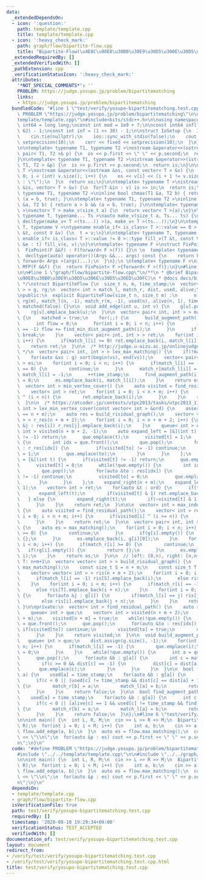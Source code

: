 ```yaml
---
data:
  _extendedDependsOn:
  - icon: ':question:'
    path: template/template.cpp
    title: template/template.cpp
  - icon: ':heavy_check_mark:'
    path: graph/flow/bipartite-flow.cpp
    title: "Bipartite-Flow(\u4E8C\u90E8\u30B0\u30E9\u30D5\u306E\u30D5\u30ED\u30FC)"
  _extendedRequiredBy: []
  _extendedVerifiedWith: []
  _pathExtension: cpp
  _verificationStatusIcon: ':heavy_check_mark:'
  attributes:
    '*NOT_SPECIAL_COMMENTS*': ''
    PROBLEM: https://judge.yosupo.jp/problem/bipartitematching
    links:
    - https://judge.yosupo.jp/problem/bipartitematching
  bundledCode: "#line 1 \"test/verify/yosupo-bipartitematching.test.cpp\"\n#define\
    \ PROBLEM \"https://judge.yosupo.jp/problem/bipartitematching\"\n\n#line 1 \"\
    template/template.cpp\"\n#include<bits/stdc++.h>\n\nusing namespace std;\n\nusing\
    \ int64 = long long;\nconst int mod = 1e9 + 7;\n\nconst int64 infll = (1LL <<\
    \ 62) - 1;\nconst int inf = (1 << 30) - 1;\n\nstruct IoSetup {\n  IoSetup() {\n\
    \    cin.tie(nullptr);\n    ios::sync_with_stdio(false);\n    cout << fixed <<\
    \ setprecision(10);\n    cerr << fixed << setprecision(10);\n  }\n} iosetup;\n\
    \n\ntemplate< typename T1, typename T2 >\nostream &operator<<(ostream &os, const\
    \ pair< T1, T2 >& p) {\n  os << p.first << \" \" << p.second;\n  return os;\n\
    }\n\ntemplate< typename T1, typename T2 >\nistream &operator>>(istream &is, pair<\
    \ T1, T2 > &p) {\n  is >> p.first >> p.second;\n  return is;\n}\n\ntemplate< typename\
    \ T >\nostream &operator<<(ostream &os, const vector< T > &v) {\n  for(int i =\
    \ 0; i < (int) v.size(); i++) {\n    os << v[i] << (i + 1 != v.size() ? \" \"\
    \ : \"\");\n  }\n  return os;\n}\n\ntemplate< typename T >\nistream &operator>>(istream\
    \ &is, vector< T > &v) {\n  for(T &in : v) is >> in;\n  return is;\n}\n\ntemplate<\
    \ typename T1, typename T2 >\ninline bool chmax(T1 &a, T2 b) { return a < b &&\
    \ (a = b, true); }\n\ntemplate< typename T1, typename T2 >\ninline bool chmin(T1\
    \ &a, T2 b) { return a > b && (a = b, true); }\n\ntemplate< typename T = int64\
    \ >\nvector< T > make_v(size_t a) {\n  return vector< T >(a);\n}\n\ntemplate<\
    \ typename T, typename... Ts >\nauto make_v(size_t a, Ts... ts) {\n  return vector<\
    \ decltype(make_v< T >(ts...)) >(a, make_v< T >(ts...));\n}\n\ntemplate< typename\
    \ T, typename V >\ntypename enable_if< is_class< T >::value == 0 >::type fill_v(T\
    \ &t, const V &v) {\n  t = v;\n}\n\ntemplate< typename T, typename V >\ntypename\
    \ enable_if< is_class< T >::value != 0 >::type fill_v(T &t, const V &v) {\n  for(auto\
    \ &e : t) fill_v(e, v);\n}\n\ntemplate< typename F >\nstruct FixPoint : F {\n\
    \  FixPoint(F &&f) : F(forward< F >(f)) {}\n \n  template< typename... Args >\n\
    \  decltype(auto) operator()(Args &&... args) const {\n    return F::operator()(*this,\
    \ forward< Args >(args)...);\n  }\n};\n \ntemplate< typename F >\ninline decltype(auto)\
    \ MFP(F &&f) {\n  return FixPoint< F >{forward< F >(f)};\n}\n#line 4 \"test/verify/yosupo-bipartitematching.test.cpp\"\
    \n\n#line 1 \"graph/flow/bipartite-flow.cpp\"\n/**\n * @brief Bipartite-Flow(\u4E8C\
    \u90E8\u30B0\u30E9\u30D5\u306E\u30D5\u30ED\u30FC)\n * @docs docs/bipartite-flow.md\n\
    \ */\nstruct BipartiteFlow {\n  size_t n, m, time_stamp;\n  vector< vector< int\
    \ > > g, rg;\n  vector< int > match_l, match_r, dist, used, alive;\n  bool matched;\n\
    \npublic:\n  explicit BipartiteFlow(size_t n, size_t m) :\n      n(n), m(m), g(n),\
    \ rg(m), match_l(n, -1), match_r(m, -1), used(n), alive(n, 1), time_stamp(0),\
    \ matched(false) {}\n\n  void add_edge(int u, int v) {\n    g[u].push_back(v);\n\
    \    rg[v].emplace_back(u);\n  }\n\n  vector< pair< int, int > > max_matching()\
    \ {\n    matched = true;\n    for(;;) {\n      build_augment_path();\n      ++time_stamp;\n\
    \      int flow = 0;\n      for(int i = 0; i < n; i++) {\n        if(match_l[i]\
    \ == -1) flow += find_min_dist_augment_path(i);\n      }\n      if(flow == 0)\
    \ break;\n    }\n    vector< pair< int, int > > ret;\n    for(int i = 0; i < n;\
    \ i++) {\n      if(match_l[i] >= 0) ret.emplace_back(i, match_l[i]);\n    }\n\
    \    return ret;\n  }\n\n  /* http://judge.u-aizu.ac.jp/onlinejudge/description.jsp?id=0334\
    \ */\n  vector< pair< int, int > > lex_max_matching() {\n    if(!matched) max_matching();\n\
    \    for(auto &vs : g) sort(begin(vs), end(vs));\n    vector< pair< int, int >\
    \ > es;\n    for(int i = 0; i < n; i++) {\n      if(match_l[i] == -1 || alive[i]\
    \ == 0) {\n        continue;\n      }\n      match_r[match_l[i]] = -1;\n     \
    \ match_l[i] = -1;\n      ++time_stamp;\n      find_augment_path(i);\n      alive[i]\
    \ = 0;\n      es.emplace_back(i, match_l[i]);\n    }\n    return es;\n  }\n\n\
    \  vector< int > min_vertex_cover() {\n    auto visited = find_residual_path();\n\
    \    vector< int > ret;\n    for(int i = 0; i < n + m; i++) {\n      if(visited[i]\
    \ ^ (i < n)) {\n        ret.emplace_back(i);\n      }\n    }\n    return ret;\n\
    \  }\n\n  /* https://atcoder.jp/contests/utpc2013/tasks/utpc2013_11 */\n  vector<\
    \ int > lex_min_vertex_cover(const vector< int > &ord) {\n    assert(ord.size()\
    \ == n + m);\n    auto res = build_risidual_graph();\n    vector< vector< int\
    \ > > r_res(n + m + 2);\n    for(int i = 0; i < n + m + 2; i++) {\n      for(auto\
    \ &j : res[i]) r_res[j].emplace_back(i);\n    }\n    queue< int > que;\n    vector<\
    \ int > visited(n + m + 2, -1);\n    auto expand_left = [&](int t) {\n      if(visited[t]\
    \ != -1) return;\n      que.emplace(t);\n      visited[t] = 1;\n      while(!que.empty())\
    \ {\n        int idx = que.front();\n        que.pop();\n        for(auto &to\
    \ : r_res[idx]) {\n          if(visited[to] != -1) continue;\n          visited[to]\
    \ = 1;\n          que.emplace(to);\n        }\n      }\n    };\n    auto expand_right\
    \ = [&](int t) {\n      if(visited[t] != -1) return;\n      que.emplace(t);\n\
    \      visited[t] = 0;\n      while(!que.empty()) {\n        int idx = que.front();\n\
    \        que.pop();\n        for(auto &to : res[idx]) {\n          if(visited[to]\
    \ != -1) continue;\n          visited[to] = 0;\n          que.emplace(to);\n \
    \       }\n      }\n    };\n    expand_right(n + m);\n    expand_left(n + m +\
    \ 1);\n    vector< int > ret;\n    for(auto &t : ord) {\n      if(t < n) {\n \
    \       expand_left(t);\n        if(visited[t] & 1) ret.emplace_back(t);\n   \
    \   } else {\n        expand_right(t);\n        if(~visited[t] & 1) ret.emplace_back(t);\n\
    \      }\n    }\n    return ret;\n  }\n\n\n  vector< int > max_independent_set()\
    \ {\n    auto visited = find_residual_path();\n    vector< int > ret;\n    for(int\
    \ i = 0; i < n + m; i++) {\n      if(visited[i] ^ (i >= n)) {\n        ret.emplace_back(i);\n\
    \      }\n    }\n    return ret;\n  }\n\n  vector< pair< int, int > > min_edge_cover()\
    \ {\n    auto es = max_matching();\n    for(int i = 0; i < n; i++) {\n      if(match_l[i]\
    \ >= 0) {\n        continue;\n      }\n      if(g[i].empty()) {\n        return\
    \ {};\n      }\n      es.emplace_back(i, g[i][0]);\n    }\n    for(int i = 0;\
    \ i < m; i++) {\n      if(match_r[i] >= 0) {\n        continue;\n      }\n   \
    \   if(rg[i].empty()) {\n        return {};\n      }\n      es.emplace_back(rg[i][0],\
    \ i);\n    }\n    return es;\n  }\n\n  // left: [0,n), right: [n,n+m), S: n+m,\
    \ T: n+m+1\n  vector< vector< int > > build_risidual_graph() {\n    if(!matched)\
    \ max_matching();\n    const size_t S = n + m;\n    const size_t T = n + m + 1;\n\
    \    vector< vector< int > > ris(n + m + 2);\n    for(int i = 0; i < n; i++) {\n\
    \      if(match_l[i] == -1) ris[S].emplace_back(i);\n      else ris[i].emplace_back(S);\n\
    \    }\n    for(int i = 0; i < m; i++) {\n      if(match_r[i] == -1) ris[i + n].emplace_back(T);\n\
    \      else ris[T].emplace_back(i + n);\n    }\n    for(int i = 0; i < n; i++)\
    \ {\n      for(auto &j : g[i]) {\n        if(match_l[i] == j) ris[j + n].emplace_back(i);\n\
    \        else ris[i].emplace_back(j + n);\n      }\n    }\n    return ris;\n \
    \ }\n\nprivate:\n  vector< int > find_residual_path() {\n    auto res = build_risidual_graph();\n\
    \    queue< int > que;\n    vector< int > visited(n + m + 2);\n    que.emplace(n\
    \ + m);\n    visited[n + m] = true;\n    while(!que.empty()) {\n      int idx\
    \ = que.front();\n      que.pop();\n      for(auto &to : res[idx]) {\n       \
    \ if(visited[to]) continue;\n        visited[to] = true;\n        que.emplace(to);\n\
    \      }\n    }\n    return visited;\n  }\n\n  void build_augment_path() {\n \
    \   queue< int > que;\n    dist.assign(g.size(), -1);\n    for(int i = 0; i <\
    \ n; i++) {\n      if(match_l[i] == -1) {\n        que.emplace(i);\n        dist[i]\
    \ = 0;\n      }\n    }\n    while(!que.empty()) {\n      int a = que.front();\n\
    \      que.pop();\n      for(auto &b : g[a]) {\n        int c = match_r[b];\n\
    \        if(c >= 0 && dist[c] == -1) {\n          dist[c] = dist[a] + 1;\n   \
    \       que.emplace(c);\n        }\n      }\n    }\n  }\n\n  bool find_min_dist_augment_path(int\
    \ a) {\n    used[a] = time_stamp;\n    for(auto &b : g[a]) {\n      int c = match_r[b];\n\
    \      if(c < 0 || (used[c] != time_stamp && dist[c] == dist[a] + 1 && find_min_dist_augment_path(c)))\
    \ {\n        match_r[b] = a;\n        match_l[a] = b;\n        return true;\n\
    \      }\n    }\n    return false;\n  }\n\n  bool find_augment_path(int a) {\n\
    \    used[a] = time_stamp;\n    for(auto &b : g[a]) {\n      int c = match_r[b];\n\
    \      if(c < 0 || (alive[c] == 1 && used[c] != time_stamp && find_augment_path(c)))\
    \ {\n        match_r[b] = a;\n        match_l[a] = b;\n        return true;\n\
    \      }\n    }\n    return false;\n  }\n};\n#line 6 \"test/verify/yosupo-bipartitematching.test.cpp\"\
    \n\nint main() {\n  int L, R, M;\n  cin >> L >> R >> M;\n  BipartiteFlow flow(L,\
    \ R);\n  for(int i = 0; i < M; i++) {\n    int a, b;\n    cin >> a >> b;\n   \
    \ flow.add_edge(a, b);\n  }\n  auto es = flow.max_matching();\n  cout << es.size()\
    \ << \"\\n\";\n  for(auto &p : es) cout << p.first << \" \" << p.second << \"\\\
    n\";\n}\n"
  code: "#define PROBLEM \"https://judge.yosupo.jp/problem/bipartitematching\"\n\n\
    #include \"../../template/template.cpp\"\n\n#include \"../../graph/flow/bipartite-flow.cpp\"\
    \n\nint main() {\n  int L, R, M;\n  cin >> L >> R >> M;\n  BipartiteFlow flow(L,\
    \ R);\n  for(int i = 0; i < M; i++) {\n    int a, b;\n    cin >> a >> b;\n   \
    \ flow.add_edge(a, b);\n  }\n  auto es = flow.max_matching();\n  cout << es.size()\
    \ << \"\\n\";\n  for(auto &p : es) cout << p.first << \" \" << p.second << \"\\\
    n\";\n}\n"
  dependsOn:
  - template/template.cpp
  - graph/flow/bipartite-flow.cpp
  isVerificationFile: true
  path: test/verify/yosupo-bipartitematching.test.cpp
  requiredBy: []
  timestamp: '2020-08-10 19:29:34+09:00'
  verificationStatus: TEST_ACCEPTED
  verifiedWith: []
documentation_of: test/verify/yosupo-bipartitematching.test.cpp
layout: document
redirect_from:
- /verify/test/verify/yosupo-bipartitematching.test.cpp
- /verify/test/verify/yosupo-bipartitematching.test.cpp.html
title: test/verify/yosupo-bipartitematching.test.cpp
---
```

